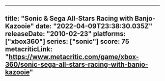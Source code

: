 
---
title: "Sonic & Sega All-Stars Racing with Banjo-Kazooie"
date: "2022-04-09T23:38:30.035Z"
releaseDate: "2010-02-23"
platforms: ["xbox360"]
series: ["sonic"]
score: 75
metacriticLink: "https://www.metacritic.com/game/xbox-360/sonic-sega-all-stars-racing-with-banjo-kazooie"
---
